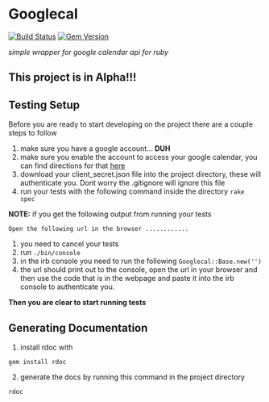 
# Googlecal
[![Build
Status](https://travis-ci.org/Ennovar/googlecal.svg?branch=master)](https://travis-ci.org/Ennovar/googlecal)
[![Gem
Version](https://badge.fury.io/rb/googlecal.svg)](https://badge.fury.io/rb/googlecal)

_simple wrapper for google calendar api for ruby_

## This project is in Alpha!!!

## Testing Setup
Before you are ready to start developing on the project there are a
couple steps to follow

1. make sure you have a google account... **DUH**
2. make sure you enable the account to access your google calendar, you
   can find directions for that
[here](https://developers.google.com/google-apps/calendar/quickstart/ruby)
3. download your client_secret.json file into the project directory,
   these will authenticate you. Dont worry the .gitignore will ignore
this file
4. run your tests with the following command inside the directory `rake
   spec`

**NOTE:** if you get the following output from running your tests

```
Open the following url in the browser ............
```
1. you need to cancel your tests
2. run `./bin/console`
3. in the irb console you need to run the following
   `Googlecal::Base.new('')`
4. the url should print out to the console, open the url in your browser
   and then use the code that is in the webpage and paste it into the
irb console to authenticate you.

**Then you are clear to start running tests**


## Generating Documentation
1. install rdoc with
```
gem install rdoc
```
2. generate the docs by running this command in the project directory
```
rdoc
```
